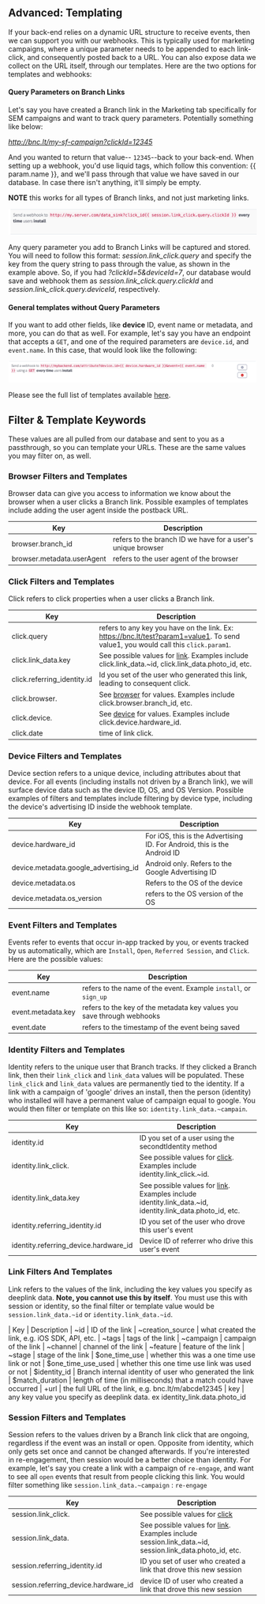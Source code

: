 
## Advanced: Templating

If your back-end relies on a dynamic URL structure to receive events, then we can support you with our webhooks. This is typically used for marketing campaigns, where a unique parameter needs to be appended to each link-click, and consequently posted back to a URL. You can also expose data we collect on the URL itself, through our templates. Here are the two options for templates and webhooks:

#### Query Parameters on Branch Links

Let's say you have created a Branch link in the Marketing tab specifically for SEM campaigns and want to track query parameters. Potentially something like below:

*http://bnc.lt/my-sf-campaign?clickId=12345*

And you wanted to return that value-- `12345`--back to your back-end. When setting up a webhook, you'd use liquid tags, which follow this convention: {{ param.name }}, and we'll pass through that value we have saved in our database. In case there isn't anything, it'll simply be empty.

**NOTE** this works for all types of Branch links, and not just marketing links.

![template webhook](/img/ingredients/webhooks/templates.png)

Any query parameter you add to Branch Links will be captured and stored. You will need to follow this format: *session.link_click.query* and specify the key from the query string to pass through the value, as shown in the example above. So, if you had *?clickId=5&deviceId=7*, our database would save and webhook them as *session.link_click.query.clickId* and *session.link_click.query.deviceId*, respectively.


#### General templates without Query Parameters

If you want to add other fields, like **device** ID, event name or metadata, and more, you can do that as well. For example, let's say you have an endpoint that accepts a `GET`, and one of the required parameters are `device.id`, and `event.name`. In this case, that would look like the following:

![template non query webhook](/img/ingredients/webhooks/templates2.png)

Please see the full list of templates available [here](/recipes/webhooks_and_exporting_data/#filter--template-keywords).

## Filter & Template Keywords

These values are all pulled from our database and sent to you as a passthrough, so you can template your URLs. These are the same values you may filter on, as well.

### Browser Filters and Templates

Browser data can give you access to information we know about the browser when a user clicks a Branch link. Possible examples of templates include adding the user agent inside the postback URL.

| Key | Description
| --- | ---
| browser.branch_id | refers to the branch ID we have for a user's unique browser
| browser.metadata.userAgent | refers to the user agent of the browser

### Click Filters and Templates

Click refers to click properties when a user clicks a Branch link.

| Key | Description
| --- | ---
| click.query | refers to any key you have on the link. Ex: https://bnc.lt/test?param1=value1. To send value1, you would call this `click.param1`. 
| click.link_data.key | See possible values for [link](/recipes/webhooks_and_exporting_data/#link-filters-and-templates). Examples include click.link_data.~id, click.link_data.photo_id, etc.
| click.referring_identity.id | Id you set of the user who generated this link, leading to consequent click.
| click.browser. | See [browser](/recipes/webhooks_and_exporting_data/#browser-filters-and-templates) for values. Examples include click.browser.branch_id, etc.
| click.device. | See [device](/recipes/webhooks_and_exporting_data/#device-filters-and-templates) for values. Examples include click.device.hardware_id.
| click.date | time of link click.

### Device Filters and Templates

Device section refers to a unique device, including attributes about that device. For all events (including installs not driven by a Branch link), we will surface device data such as the device ID, OS, and OS Version. Possible examples of filters and templates include filtering by device type, including the device's advertising ID inside the webhook template.

| Key | Description
| --- | ---
| device.hardware_id | For iOS, this is the Advertising ID. For Android, this is the Android ID
| device.metadata.google_advertising_id | Android only. Refers to the Google Advertising ID
| device.metadata.os | Refers to the OS of the device
| device.metadata.os_version | refers to the OS version of the OS

### Event Filters and Templates

Events refer to events that occur in-app tracked by you, or events tracked by us automatically, which are `Install`, `Open`, `Referred Session`, and `Click`. Here are the possible values:

| Key | Description
| --- | ---
| event.name | refers to the name of the event. Example `install`, or `sign_up`
| event.metadata.key | refers to the key of the metadata key values you save through webhooks
| event.date | refers to the timestamp of the event being saved

### Identity Filters and Templates

Identity refers to the unique user that Branch tracks. If they clicked a Branch link, then their `link_click` and `link_data` values will be populated. These `link_click` and `link_data` values are permanently tied to the identity. If a link with a campaign of 'google' drives an install, then the person (identity) who installed will have a permanent value of campaign equal to google. You would then filter or template on this like so: `identity.link_data.~campain`.

| Key | Description
| --- | ---
| identity.id | ID you set of a user using the secondtIdentity method
| identity.link_click. | See possible values for [click](/recipes/webhooks_and_exporting_data/#click-filters-and-templates). Examples include identity.link_click.~id.
| identity.link_data.key | See possible values for [link](/recipes/webhooks_and_exporting_data/#link-filters-and-templates). Examples include identity.link_data.~id, identity.link_data.photo_id, etc.
| identity.referring_identity.id | ID you set of the user who drove this user's event
| identity.referring_device.hardware_id | Device ID of referrer who drive this user's event

### Link Filters And Templates

Link refers to the values of the link, including the key values you specify as deeplink data. **Note, you cannot use this by itself**. You must use this with session or identity, so the final filter or template value would be `session.link_data.~id` or `identity.link_data.~id`.

| Key | Description
| ~id | ID of the link
| ~creation_source | what created the link, e.g. iOS SDK, API, etc.
| ~tags | tags of the link
| ~campaign | campaign of the link
| ~channel | channel of the link
| ~feature | feature of the link
| ~stage | stage of the link
| $one_time_use | whether this was a one time use link or not
| $one_time_use_used | whether this one time use link was used or not
| $identity_id | Branch internal identity of user who generated the link
| $match_duration | length of time (in milliseconds) that a match could have occurred
| +url | the full URL of the link, e.g. bnc.lt/m/abcde12345
| key | any key value you specify as deeplink data. ex identity_link.data.photo_id

### Session Filters and Templates

Session refers to the values driven by a Branch link click that are ongoing, regardless if the event was an install or open. Opposite from identity, which only gets set once and cannot be changed afterwards. If you're interested in re-engagement, then session would be a better choice than identity. For example, let's say you create a link with a campaign of `re-engage`, and want to see all `open` events that result from people clicking this link. You would filter something like `session.link_data.~campaign` : `re-engage`

| Key | Description
| --- | ---
| session.link_click. | See possible values for [click](/recipes/webhooks_and_exporting_data/#click-filters-and-templates)
| session.link_data. | See possible values for [link](/recipes/webhooks_and_exporting_data/#link-filters-and-templates). Examples include session.link_data.~id, session.link_data.photo_id, etc.
| session.referring_identity.id | ID you set of user who created a link that drove this new session
| session.referring_device.hardware_id | device ID of user who created a link that drove this new session
